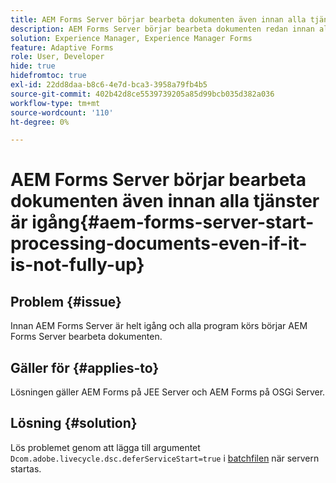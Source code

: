 ```yaml
---
title: AEM Forms Server börjar bearbeta dokumenten även innan alla tjänster är igång.
description: AEM Forms Server börjar bearbeta dokumenten redan innan alla tjänster är igång på JEE Server och OSGi Server.
solution: Experience Manager, Experience Manager Forms
feature: Adaptive Forms
role: User, Developer
hide: true
hidefromtoc: true
exl-id: 22dd8daa-b8c6-4e7d-bca3-3958a79fb4b5
source-git-commit: 402b42d8ce5539739205a85d99bcb035d382a036
workflow-type: tm+mt
source-wordcount: '110'
ht-degree: 0%

---
```


# AEM Forms Server börjar bearbeta dokumenten även innan alla tjänster är igång{#aem-forms-server-start-processing-documents-even-if-it-is-not-fully-up}

## Problem {#issue}

<!--When user restarts AEM Forms server, the current calling processes or services still continue such as rendering PDF documents and more. It causes the restart of the AEM Forms server to not startup correctly.-->

Innan AEM Forms Server är helt igång och alla program körs börjar AEM Forms Server bearbeta dokumenten.


## Gäller för {#applies-to}

Lösningen gäller AEM Forms på JEE Server och AEM Forms på OSGi Server.

## Lösning {#solution}

Lös problemet genom att lägga till argumentet `Dcom.adobe.livecycle.dsc.deferServiceStart=true` i [batchfilen](/help/sites-deploying/command-line-start-and-stop.md#windows-platform-start-bat-script-example) när servern startas.

